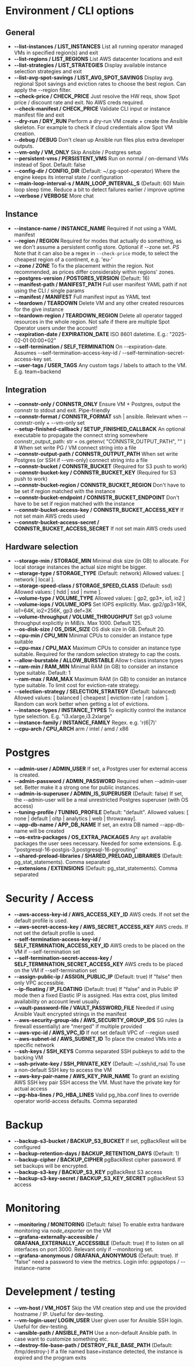 # Environment / CLI options

## General

* **--list-instances / LIST_INSTANCES** List all running operator managed VMs in specified region(s) and exit
* **--list-regions / LIST_REGIONS** List AWS datacenter locations and exit
* **--list-strategies / LIST_STRATEGIES** Display available instance selection strategies and exit
* **--list-avg-spot-savings / LIST_AVG_SPOT_SAVINGS** Display avg. regional Spot savings and eviction rates to choose the best region. Can apply the --region filter.
* **--check-price / CHECK_PRICE** Just resolve the HW reqs, show Spot price / discount rate and exit. No AWS creds required.
* **--check-manifest / CHECK_PRICE** Validate CLI input or instance manifest file and exit
* **--dry-run / DRY_RUN** Perform a dry-run VM create + create the Ansible skeleton. For example to check if cloud credentials allow Spot VM creation.
* **--debug / DEBUG** Don't clean up Ansible run files plus extra developer outputs.
* **--vm-only / VM_ONLY** Skip Ansible / Postgres setup
* **--persistent-vms / PERSISTENT_VMS** Run on normal / on-demand VMs instead of Spot. Default: false
* **--config-dir / CONFIG_DIR** (Default: ~/.pg-spot-operator) Where the engine keeps its internal state / configuration
* **--main-loop-interval-s / MAIN_LOOP_INTERVAL_S** (Default: 60)  Main loop sleep time. Reduce a bit to detect failures earlier / improve uptime
* **--verbose / VERBOSE** More chat

## Instance

* **--instance-name / INSTANCE_NAME** Required if not using a YAML manifest
* **--region / REGION** Required for modes that actually do something, as we don't assume a persistent config store. Optional if --zone set.
  *PS* Note that it can also be a regex in `--check-price` mode, to select the cheapest region of a continent, e.g. 'eu-'
* **--zone / ZONE** To fix the placement within the region. Not recommended, as prices differ considerably within regions' zones.
* **--postgres-version / POSTGRES_VERSION** (Default: 16)
* **--manifest-path / MANIFEST_PATH** Full user manifest YAML path if not using the CLI / single params
* **--manifest / MANIFEST** Full manifest input as YAML text
* **--teardown / TEARDOWN** Delete VM and any other created resources for the give instance
* **--teardown-region / TEARDOWN_REGION** Delete all operator tagged resources in the whole region. Not safe if there are multiple Spot Operator users under the account!
* **--expiration-date / EXPIRATION_DATE** ISO 8601 datetime. E.g.: "2025-02-01 00:00+02"
* **--self-termination / SELF_TERMINATION** On --expiration-date. Assumes --self-termination-access-key-id / --self-termination-secret-access-key set.
* **--user-tags / USER_TAGS** Any custom tags / labels to attach to the VM. E.g. team=backend

## Integration

* **--connstr-only / CONNSTR_ONLY** Ensure VM + Postgres, output the connstr to stdout and exit. Pipe-friendly
* **--connstr-format / CONNSTR_FORMAT** ssh | ansible. Relevant when --connstr-only + --vm-only set
* **--setup-finished-callback / SETUP_FINISHED_CALLBACK** An optional executable to propagate the connect string somewhere
    connstr_output_path: str = os.getenv(
        "CONNSTR_OUTPUT_PATH", ""
    )  # When set write PG / VM connect string into a file
* **--connstr-output-path / CONNSTR_OUTPUT_PATH** When set write Postgres (or SSH if --vm-only) connect string into a file
* **--connstr-bucket / CONNSTR_BUCKET** (Required for S3 push to work)
* **--connstr-bucket-key / CONNSTR_BUCKET_KEY** (Required for S3 push to work)
* **--connstr-bucket-region / CONNSTR_BUCKET_REGION** Don't have to be set if region matched with the instance
* **--connstr-bucket-endpoint / CONNSTR_BUCKET_ENDPOINT** Don't have to be set if region matched with the instance
* **--connstr-bucket-access-key / CONNSTR_BUCKET_ACCESS_KEY** If not set main AWS creds used
* **--connstr-bucket-access-secret / CONNSTR_BUCKET_ACCESS_SECRET** If not set main AWS creds used

## Hardware selection

* **--storage-min / STORAGE_MIN** Minimal disk size (in GB) to allocate. For local storage instances the actual size might be bigger.
* **--storage-type / STORAGE_TYPE** (Default: network) Allowed values: \[ network | local \].
* **--storage-speed-class / STORAGE_SPEED_CLASS** (Default: ssd) Allowed values: \[ hdd | ssd | nvme \].
* **--volume-type / VOLUME_TYPE** Allowed values: \[ gp2, gp3\*, io1, io2 \]
* **--volume-iops / VOLUME_IOPS** Set IOPS explicitly. Max. gp2/gp3=16K, io1=64K, io2=256K, gp3 def=3K
* **--volume-throughput / VOLUME_THROUGHPUT** Set gp3 volume throughput explicitly in MiB/s. Max 1000. Default 125.
* **--os-disk-size / OS_DISK_SIZE** OS disk size in GB. Default 20.
* **--cpu-min / CPU_MIN** Minimal CPUs to consider an instance type suitable
* **--cpu-max / CPU_MAX** Maximum CPUs to consider an instance type suitable. Required for the random selection strategy to cap the costs. 
* **--allow-burstable / ALLOW_BURSTABLE** Allow t-class instance types
* **--ram-min / RAM_MIN** Minimal RAM (in GB) to consider an instance type suitable. Default: 1
* **--ram-max / RAM_MAX** Maximum RAM (in GB) to consider an instance type suitable. To limit cost for eviction-rate strategy.
* **--selection-strategy / SELECTION_STRATEGY** (Default: balanced) Allowed values: \[ balanced | cheapest | eviction-rate | random \]. Random can work better when getting a lot of evictions. 
* **--instance-types / INSTANCE_TYPES** To explicitly control the instance type selection. E.g. "i3.xlarge,i3.2xlarge"
* **--instance-family / INSTANCE_FAMILY** Regex. e.g. 'r(6|7)'
* **--cpu-arch / CPU_ARCH** arm / intel / amd / x86

# Postgres

* **--admin-user / ADMIN_USER** If set, a Postgres user for external access is created.
* **--admin-password / ADMIN_PASSWORD** Required when --admin-user set. Better make it a strong one for public instances.
* **--admin-is-superuser / ADMIN_IS_SUPERUSER** (Default: false) If set, the --admin-user will be a real unrestricted Postgres superuser (with OS access)
* **--tuning-profile / TUNING_PROFILE** Default: "default". Allowed values: \[ none | default | oltp | analytics | web | throwaway\].
* **--app-db-name / APP_DB_NAME** If set, an extra DB named --app-db-name will be created 
* **--os-extra-packages / OS_EXTRA_PACKAGES** Any `apt` available packages the user sees necessary. Needed for some extensions. E.g. "postgresql-16-postgis-3,postgresql-16-pgrouting"
* **--shared-preload-libraries / SHARED_PRELOAD_LIBRARIES** (Default: pg_stat_statements). Comma separated
* **--extensions / EXTENSIONS** (Default: pg_stat_statements). Comma separated

# Security / Access

* **--aws-access-key-id / AWS_ACCESS_KEY_ID** AWS creds. If not set the default profile is used.  
* **--aws-secret-access-key / AWS_SECRET_ACCESS_KEY** AWS creds. If not set the default profile is used.
* **--self-termination-access-key-id / SELF_TERMINATION_ACCESS_KEY_ID** AWS creds to be placed on the VM if --self-termination set
* **--self-termination-secret-access-key / SELF_TERMINATION_SECRET_ACCESS_KEY** AWS creds to be placed on the VM if --self-termination set
* **--assign-public-ip / ASSIGN_PUBLIC_IP** (Default: true) If "false" then only VPC accessible.
* **--ip-floating / IP_FLOATING** (Default: true) If "false" and in Public IP mode then a fixed Elastic IP is assigned. Has extra cost, plus limited availability on account level usually.
* **--vault-password-file / VAULT_PASSWORD_FILE** Needed if using Ansible Vault encrypted strings in the manifest
* **--aws-security-group-ids / AWS_SECURITY_GROUP_IDS** SG rules (a firewall essentially) are "merged" if multiple provided
* **--aws-vpc-id / AWS_VPC_ID** If not set default VPC of --region used
* **--aws-subnet-id / AWS_SUBNET_ID** To place the created VMs into a specific network
* **--ssh-keys / SSH_KEYS** Comma separated SSH pubkeys to add to the backing VM
* **--ssh-private-key / SSH_PRIVATE_KEY** (Default: ~/.ssh/id_rsa) To use a non-default SSH key to access the VM
* **--aws-key-pair-name / AWS_KEY_PAIR_NAME** To grant an existing AWS SSH key pair SSH access the VM. Must have the private key for actual access
* **--pg-hba-lines / PG_HBA_LINES** Valid pg_hba.conf lines to override operator world-access defaults. Comma separated

# Backup

* **--backup-s3-bucket / BACKUP_S3_BUCKET** If set, pgBackRest will be configured
* **--backup-retention-days / BACKUP_RETENTION_DAYS** (Default: 1)
* **--backup-cipher / BACKUP_CIPHER** pgBackRest cipher password. If set backups will be encrypted.
* **--backup-s3-key / BACKUP_S3_KEY** pgBackRest S3 access
* **--backup-s3-key-secret / BACKUP_S3_KEY_SECRET** pgBackRest S3 access

# Monitoring

* **--monitoring / MONITORING** (Default: false) To enable extra hardware monitoring via *node_exporter* on the VM
* **--grafana-externally-accessible / GRAFANA_EXTERNALLY_ACCESSIBLE** (Default: true) If to listen on all interfaces on port 3000. Relevant only if --monitoring set.
* **--grafana-anonymous / GRAFANA_ANONYMOUS** (Default: true). If "false" need a password to view the metrics. Login info: pgspotops / --instance-name

# Develepment / testing

* **--vm-host / VM_HOST** Skip the VM creation step and use the provided hostname / IP. Useful for dev-testing.
* **--vm-login-user/ LOGIN_USER** User given user for Ansible SSH login. Useful for dev-testing.
* **--ansible-path / ANSIBLE_PATH** Use a non-default Ansible path. In case want to customize something etc.
* **--destroy-file-base-path / DESTROY_FILE_BASE_PATH** (Default: /tmp/destroy-) If a file named base+instance detected, the instance is expired and the program exits
